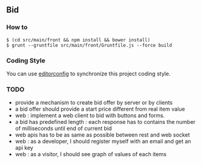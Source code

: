 ## Bid

### How to

    $ (cd src/main/front && npm install && bower install)
    $ grunt --gruntfile src/main/front/Gruntfile.js --force build

### Coding Style

You can use [editorconfig](http://editorconfig.org) to synchronize this project coding style.

### TODO

 - provide a mechanism to create bid offer by server or by clients
 - a bid offer should provide a start price different from real item value
 - web : implement a web client to bid with buttons and forms.
 - a bid has predefined length : each response has to contains the number of milliseconds until end of current bid
 - web apis has to be as same as possible between rest and web socket
 - web : as a developer, I should register myself with an email and get an api key
 - web : as a visitor, I should see graph of values of each items

